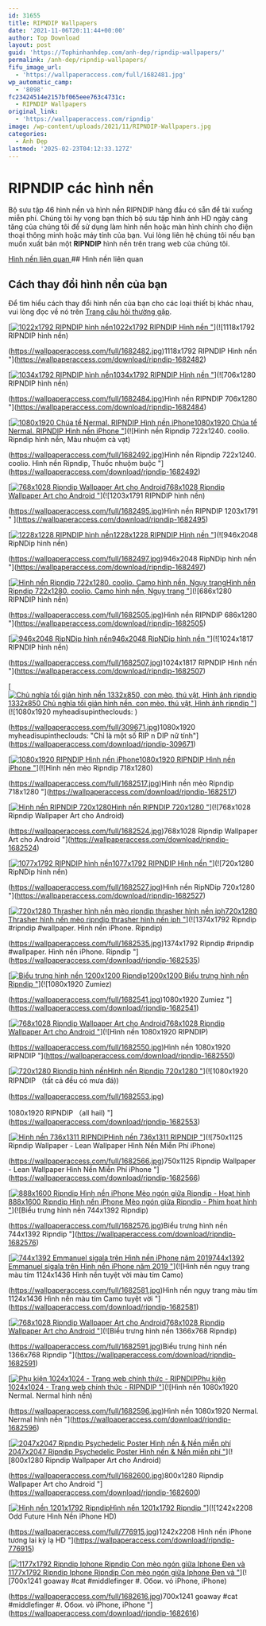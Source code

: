 ```yaml
---
id: 31655
title: RIPNDIP Wallpapers
date: '2021-11-06T20:11:44+00:00'
author: Top Download
layout: post
guid: 'https://Tophinhanhdep.com/anh-dep/ripndip-wallpapers/'
permalink: /anh-dep/ripndip-wallpapers/
fifu_image_url:
  - 'https://wallpaperaccess.com/full/1682481.jpg'
wp_automatic_camp:
  - '8098'
fc23424514e2157bf065eee763c4731c:
  - RIPNDIP Wallpapers
original_link:
  - 'https://wallpaperaccess.com/ripndip'
image: /wp-content/uploads/2021/11/RIPNDIP-Wallpapers.jpg
categories:
  - Ảnh Đẹp
lastmod: '2025-02-23T04:12:33.127Z'
---
```

# RIPNDIP các hình nền

Bộ sưu tập 46 hình nền và hình nền RIPNDIP hàng đầu có sẵn để tải xuống miễn phí. Chúng tôi hy vọng bạn thích bộ sưu tập hình ảnh HD ngày càng tăng của chúng tôi để sử dụng làm hình nền hoặc màn hình chính cho điện thoại thông minh hoặc máy tính của bạn. Vui lòng liên hệ chúng tôi nếu bạn muốn xuất bản một **RIPNDIP** hình nền trên trang web của chúng tôi.

[Hình nền liên quan ](#related) ## Hình nền liên quan

## Cách thay đổi hình nền của bạn

Để tìm hiểu cách thay đổi hình nền của bạn cho các loại thiết bị khác nhau, vui lòng đọc về nó trên [Trang câu hỏi thường gặp](https://tophinhanhdep.com/faq/).

  
[[![1022x1792 RIPNDIP hình nền](https://wallpaperaccess.com/full/1682481.jpg)1022x1792 RIPNDIP Hình nền "](https://wallpaperaccess.com/download/ripndip-1682481)](![1118x1792 RIPNDIP hình nền)

(https://wallpaperaccess.com/full/1682482.jpg)1118x1792 RIPNDIP Hình nền "](https://wallpaperaccess.com/download/ripndip-1682482)

[[![1034x1792 RIPNDIP hình nền](https://wallpaperaccess.com/full/1682483.jpg)1034x1792 RIPNDIP Hình nền "](https://wallpaperaccess.com/download/ripndip-1682483)](![706x1280 RIPNDIP hình nền)

(https://wallpaperaccess.com/full/1682484.jpg)Hình nền RIPNDIP 706x1280 "](https://wallpaperaccess.com/download/ripndip-1682484)

[[![1080x1920 Chúa tể Nermal.  RIPNDIP Hình nền iPhone](https://wallpaperaccess.com/full/1682485.jpg)1080x1920 Chúa tể Nermal. RIPNDIP Hình nền iPhone "](https://wallpaperaccess.com/download/ripndip-1682485)](![Hình nền Ripndip 722x1240.  coolio.  Ripndip hình nền, Màu nhuộm cà vạt)

(https://wallpaperaccess.com/full/1682492.jpg)Hình nền Ripndip 722x1240. coolio. Hình nền Ripndip, Thuốc nhuộm buộc "](https://wallpaperaccess.com/download/ripndip-1682492)

[[![768x1028 Ripndip Wallpaper Art cho Android](https://wallpaperaccess.com/full/1682493.jpg)768x1028 Ripndip Wallpaper Art cho Android "](https://wallpaperaccess.com/download/ripndip-1682493)](![1203x1791 RIPNDIP hình nền)

(https://wallpaperaccess.com/full/1682495.jpg)Hình nền RIPNDIP 1203x1791 " ](https://wallpaperaccess.com/download/ripndip-1682495)

[[![1228x1228 RIPNDIP hình nền](https://wallpaperaccess.com/full/1682496.jpg)1228x1228 RIPNDIP Hình nền "](https://wallpaperaccess.com/download/ripndip-1682496)](![946x2048 RipNDip hình nền)

(https://wallpaperaccess.com/full/1682497.jpg)946x2048 RipNDip hình nền "](https://wallpaperaccess.com/download/ripndip-1682497)

[[![Hình nền Ripndip 722x1280.  coolio.  Camo hình nền, Ngụy trang](https://wallpaperaccess.com/full/1682499.jpg)Hình nền Ripndip 722x1280. coolio. Camo hình nền, Ngụy trang "](https://wallpaperaccess.com/download/ripndip-1682499)](![686x1280 RIPNDIP hình nền)

(https://wallpaperaccess.com/full/1682505.jpg)Hình nền RIPNDIP 686x1280 "](https://wallpaperaccess.com/download/ripndip-1682505)

[[![946x2048 RipNDip hình nền](https://wallpaperaccess.com/full/1682506.jpg)946x2048 RipNDip hình nền "](https://wallpaperaccess.com/download/ripndip-1682506)](![1024x1817 RIPNDIP hình nền)

(https://wallpaperaccess.com/full/1682507.jpg)1024x1817 RIPNDIP Hình nền "](https://wallpaperaccess.com/download/ripndip-1682507)

[[![Chủ nghĩa tối giản hình nền 1332x850, con mèo, thú vật, Hình ảnh ripndip](https://wallpaperaccess.com/full/1682508.jpg)1332x850 Chủ nghĩa tối giản hình nền, con mèo, thú vật, Hình ảnh ripndip "](https://wallpaperaccess.com/download/ripndip-1682508)](![1080x1920 myheadisupintheclouds: )

(https://wallpaperaccess.com/full/309671.jpg)1080x1920 myheadisupintheclouds: "Chỉ là một số RIP n DIP nữ tính"](https://wallpaperaccess.com/download/ripndip-309671)

[[![1080x1920 RIPNDIP Hình nền iPhone](https://wallpaperaccess.com/full/1682512.jpg)1080x1920 RIPNDIP Hình nền iPhone "](https://wallpaperaccess.com/download/ripndip-1682512)](![Hình nền mèo Ripndip 718x1280)

(https://wallpaperaccess.com/full/1682517.jpg)Hình nền mèo Ripndip 718x1280 "](https://wallpaperaccess.com/download/ripndip-1682517)

[[![Hình nền RIPNDIP 720x1280](https://wallpaperaccess.com/full/1682521.jpg)Hình nền RIPNDIP 720x1280 "](https://wallpaperaccess.com/download/ripndip-1682521)](![768x1028 Ripndip Wallpaper Art cho Android)

(https://wallpaperaccess.com/full/1682524.jpg)768x1028 Ripndip Wallpaper Art cho Android "](https://wallpaperaccess.com/download/ripndip-1682524)

[[![1077x1792 RIPNDIP hình nền](https://wallpaperaccess.com/full/1682526.jpg)1077x1792 RIPNDIP Hình nền "](https://wallpaperaccess.com/download/ripndip-1682526)](![720x1280 RipNDip hình nền)

(https://wallpaperaccess.com/full/1682527.jpg)Hình nền RipNDip 720x1280 "](https://wallpaperaccess.com/download/ripndip-1682527)

[[![720x1280 Thrasher hình nền mèo ripndip thrasher hình nền iph](https://wallpaperaccess.com/full/1682528.jpg)720x1280 Thrasher hình nền mèo ripndip thrasher hình nền iph "](https://wallpaperaccess.com/download/ripndip-1682528)](![1374x1792 Ripndip #ripndip #wallpaper.  Hình nền iPhone.  Ripndip)

(https://wallpaperaccess.com/full/1682535.jpg)1374x1792 Ripndip #ripndip #wallpaper. Hình nền iPhone. Ripndip "](https://wallpaperaccess.com/download/ripndip-1682535)

[[![Biểu trưng hình nền 1200x1200 Ripndip](https://wallpaperaccess.com/full/1682538.jpg)1200x1200 Biểu trưng hình nền Ripndip "](https://wallpaperaccess.com/download/ripndip-1682538)](![1080x1920 Zumiez)

(https://wallpaperaccess.com/full/1682541.jpg)1080x1920 Zumiez "](https://wallpaperaccess.com/download/ripndip-1682541)

[[![768x1028 Ripndip Wallpaper Art cho Android](https://wallpaperaccess.com/full/1682545.jpg)768x1028 Ripndip Wallpaper Art cho Android "](https://wallpaperaccess.com/download/ripndip-1682545)](![Hình nền 1080x1920 RIPNDIP)

(https://wallpaperaccess.com/full/1682550.jpg)Hình nền 1080x1920 RIPNDIP "](https://wallpaperaccess.com/download/ripndip-1682550)

[[![720x1280 Ripndip hình nền](https://wallpaperaccess.com/full/1682551.jpg)Hình nền Ripndip 720x1280 "](https://wallpaperaccess.com/download/ripndip-1682551)](![1080x1920 RIPNDIP （tất cả đều có mưa đá))

(https://wallpaperaccess.com/full/1682553.jpg)

1080x1920 RIPNDIP （all hail) "](https://wallpaperaccess.com/download/ripndip-1682553)

[[![Hình nền 736x1311 RIPNDIP](https://wallpaperaccess.com/full/1682565.jpg)Hình nền 736x1311 RIPNDIP "](https://wallpaperaccess.com/download/ripndip-1682565)](![750x1125 Ripndip Wallpaper - Lean Wallpaper Hình Nền Miễn Phí iPhone)

(https://wallpaperaccess.com/full/1682566.jpg)750x1125 Ripndip Wallpaper - Lean Wallpaper Hình Nền Miễn Phí iPhone "](https://wallpaperaccess.com/download/ripndip-1682566)

[[![888x1600 Ripndip Hình nền iPhone Mèo ngón giữa Ripndip - Hoạt hình](https://wallpaperaccess.com/full/1682573.jpg)888x1600 Ripndip Hình nền iPhone Mèo ngón giữa Ripndip - Phim hoạt hình "](https://wallpaperaccess.com/download/ripndip-1682573)](![Biểu trưng hình nền 744x1392 Ripndip)

(https://wallpaperaccess.com/full/1682576.jpg)Biểu trưng hình nền 744x1392 Ripndip "](https://wallpaperaccess.com/download/ripndip-1682576)

[[![744x1392 Emmanuel sigala trên Hình nền iPhone năm 2019](https://wallpaperaccess.com/full/1682580.jpg)744x1392 Emmanuel sigala trên Hình nền iPhone năm 2019 "](https://wallpaperaccess.com/download/ripndip-1682580)](![Hình nền ngụy trang màu tím 1124x1436 Hình nền tuyệt vời màu tím Camo)

(https://wallpaperaccess.com/full/1682581.jpg)Hình nền ngụy trang màu tím 1124x1436 Hình nền màu tím Camo tuyệt vời "](https://wallpaperaccess.com/download/ripndip-1682581)

[[![768x1028 Ripndip Wallpaper Art cho Android](https://wallpaperaccess.com/full/1682585.jpg)768x1028 Ripndip Wallpaper Art cho Android "](https://wallpaperaccess.com/download/ripndip-1682585)](![Biểu trưng hình nền 1366x768 Ripndip)

(https://wallpaperaccess.com/full/1682591.jpg)Biểu trưng hình nền 1366x768 Ripndip "](https://wallpaperaccess.com/download/ripndip-1682591)

[[![Phụ kiện 1024x1024 - Trang web chính thức - RIPNDIP](https://wallpaperaccess.com/full/1682594.jpg)Phụ kiện 1024x1024 - Trang web chính thức - RIPNDIP "](https://wallpaperaccess.com/download/ripndip-1682594)](![Hình nền 1080x1920 Nermal.  Nermal hình nền)

(https://wallpaperaccess.com/full/1682596.jpg)Hình nền 1080x1920 Nermal. Nermal hình nền "](https://wallpaperaccess.com/download/ripndip-1682596)

[[![2047x2047 Ripndip Psychedelic Poster Hình nền & Nền miễn phí](https://wallpaperaccess.com/full/1682597.jpg)2047x2047 Ripndip Psychedelic Poster Hình nền &amp; Nền miễn phí "](https://wallpaperaccess.com/download/ripndip-1682597)](![800x1280 Ripndip Wallpaper Art cho Android)

(https://wallpaperaccess.com/full/1682600.jpg)800x1280 Ripndip Wallpaper Art cho Android "](https://wallpaperaccess.com/download/ripndip-1682600)

[[![Hình nền 1201x1792 Ripndip](https://wallpaperaccess.com/full/1682607.jpg)Hình nền 1201x1792 Ripndip "](https://wallpaperaccess.com/download/ripndip-1682607)](![1242x2208 Odd Future Hình Nền iPhone HD)

(https://wallpaperaccess.com/full/776915.jpg)1242x2208 Hình nền iPhone tương lai kỳ lạ HD "](https://wallpaperaccess.com/download/ripndip-776915)

[[![1177x1792 Ripndip Iphone Ripndip Con mèo ngón giữa Iphone Đen và](https://wallpaperaccess.com/full/1682611.jpg)1177x1792 Ripndip Iphone Ripndip Con mèo ngón giữa Iphone Đen và "](https://wallpaperaccess.com/download/ripndip-1682611)](![700x1241 goaway #cat #middlefinger #.  Обои.  vỏ iPhone, iPhone)

(https://wallpaperaccess.com/full/1682616.jpg)700x1241 goaway #cat #middlefinger #. Обои. vỏ iPhone, iPhone "](https://wallpaperaccess.com/download/ripndip-1682616)
